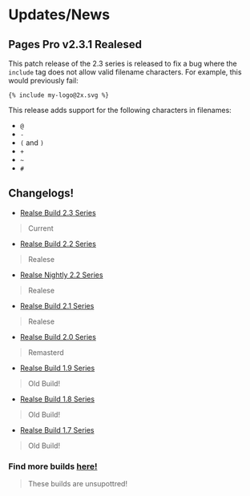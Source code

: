 # Updates/News
## Pages Pro v2.3.1 Realesed

This patch release of the 2.3 series is released to fix a bug where the `include` tag does not allow valid filename characters. 
For example, this would previously fail:
```
{% include my-logo@2x.svg %}
```

This release adds support for the following characters in filenames:
- `@`
- `-`
- `(` and `)`
- `+`
- `~`
- `#`

## Changelogs!

 - [Realse Build 2.3 Series]()
  > Current
 - [Realse Build 2.2 Series]()
  > Realese
 - [Realse Nightly 2.2 Series]()
  > Realese
 - [Realse Build 2.1 Series]()
  > Realese
 - [Realse Build 2.0 Series]()
  > Remasterd
 - [Realse Build 1.9 Series]()
  > Old Build!
 - [Realse Build 1.8 Series]()
  > Old Build!
 - [Realse Build 1.7 Series]()
  > Old Build!


### Find more builds [here!]()
> These builds are unsupottred!

